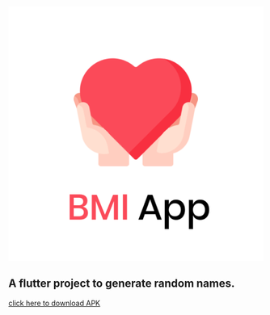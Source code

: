 <p align="center"><img src="android/app/src/main/res/mipmap-hdpi/ic_launcher.png"></p>

## A flutter project to generate random names.
[click here to download APK](https://github.com/Aman-zishan/BMI-App/raw/master/app-armeabi-v7a-release.apk)
